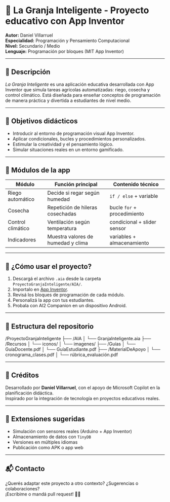 # 🌾 La Granja Inteligente - Proyecto educativo con App Inventor

**Autor:** Daniel Villarruel  
**Especialidad:** Programación y Pensamiento Computacional  
**Nivel:** Secundario / Medio  
**Lenguaje:** Programación por bloques (MIT App Inventor)

---

## 🧠 Descripción

*La Granja Inteligente* es una aplicación educativa desarrollada con App Inventor que simula tareas agrícolas automatizadas: riego, cosecha y control climático. Está diseñada para enseñar conceptos de programación de manera práctica y divertida a estudiantes de nivel medio.

---

## 🎯 Objetivos didácticos

- Introducir al entorno de programación visual App Inventor.
- Aplicar condicionales, bucles y procedimientos personalizados.
- Estimular la creatividad y el pensamiento lógico.
- Simular situaciones reales en un entorno gamificado.

---

## 🧩 Módulos de la app

| Módulo               | Función principal                   | Contenido técnico            |
|---------------------|-------------------------------------|------------------------------|
| Riego automático     | Decide si regar según humedad       | `if / else` + variable       |
| Cosecha              | Repetición de hileras cosechadas    | bucle `for` + procedimiento  |
| Control climático    | Ventilación según temperatura       | condicional + slider sensor  |
| Indicadores          | Muestra valores de humedad y clima  | variables + almacenamiento   |

---

## 🚀 ¿Cómo usar el proyecto?

1. Descargá el archivo `.aia` desde la carpeta `ProyectoGranjaInteligente/AIA/`.
2. Importalo en [App Inventor](https://appinventor.mit.edu).
3. Revisá los bloques de programación de cada módulo.
4. Personalizá la app con tus estudiantes.
5. Probala con AI2 Companion en un dispositivo Android.

---

## 📁 Estructura del repositorio
/ProyectoGranjaInteligente ├── /AIA │ └── GranjaInteligente.aia ├── /Recursos │ └── iconos/ │ └── imagenes/ ├── /Guías │ └── GuíaDocente.pdf │ └── GuíaEstudiante.pdf ├── /MaterialDeApoyo │ └── cronograma_clases.pdf │ └── rúbrica_evaluación.pdf

---

## 🤝 Créditos

Desarrollado por **Daniel Villarruel**, con el apoyo de Microsoft Copilot en la planificación didáctica.  
Inspirado por la integración de tecnología en proyectos educativos reales.

---

## 🧪 Extensiones sugeridas

- Simulación con sensores reales (Arduino + App Inventor)
- Almacenamiento de datos con `TinyDB`
- Versiones en múltiples idiomas
- Publicación como APK o app web

---

## 📬 Contacto

¿Querés adaptar este proyecto a otro contexto? ¿Sugerencias o colaboraciones?  
¡Escribime o mandá pull request! 🚜✨


